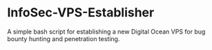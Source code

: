 # InfoSec-VPS-Establisher
A simple bash script for establishing a new Digital Ocean VPS for bug bounty hunting and penetration testing.
